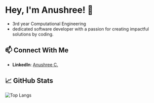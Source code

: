 # Hey, I'm Anushree! 🌟

- 3rd year Computational Engineering
- dedicated software developer with a passion for creating impactful solutions by coding.

## 📫 Connect With Me  
- **LinkedIn**: [Anushree C.](https://www.linkedin.com/in/anushree-c-92b991285/)  

## 📈 GitHub Stats
![Top Langs](https://github-readme-stats.vercel.app/api/top-langs/?username=anushree200&layout=compact&theme=tokyonight)


